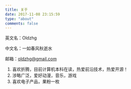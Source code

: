 ```yaml
---
title: 关于
date: 2017-11-08 23:15:59
type: "about"
comments: false
---
```




英文名：Oldzhg

中文名：一如春风秋逝水

邮箱：[oldzhg@gmail.com](mailto:oldzhg@gmail.com)

1. 喜欢折腾，目前计算机本科在读，热爱前沿技术，热爱开源！
2. 涉略广泛，爱好动漫，音乐，游戏
3. 喜欢电子产品，果粉一枚